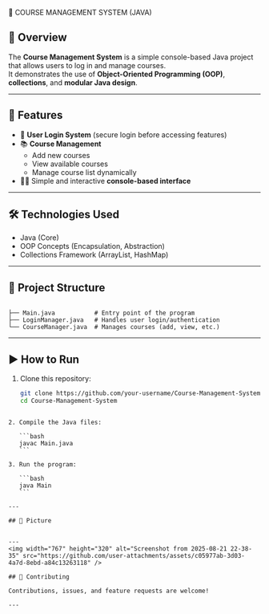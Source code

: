 
📘 COURSE MANAGEMENT SYSTEM (JAVA)

## 📌 Overview  
The **Course Management System** is a simple console-based Java project that allows users to log in and manage courses.  
It demonstrates the use of **Object-Oriented Programming (OOP)**, **collections**, and **modular Java design**.  

---

## 🚀 Features  
- 🔑 **User Login System** (secure login before accessing features)  
- 📚 **Course Management**  
  - Add new courses  
  - View available courses  
  - Manage course list dynamically  
- 🧑‍💻 Simple and interactive **console-based interface**  

---

## 🛠️ Technologies Used  
- Java (Core)  
- OOP Concepts (Encapsulation, Abstraction)  
- Collections Framework (ArrayList, HashMap)  

---

## 📂 Project Structure  
```

├── Main.java           # Entry point of the program
├── LoginManager.java   # Handles user login/authentication
└── CourseManager.java  # Manages courses (add, view, etc.)

````

---

## ▶️ How to Run  
1. Clone this repository:
   ```bash
   git clone https://github.com/your-username/Course-Management-System.git
   cd Course-Management-System
````

2. Compile the Java files:

   ```bash
   javac Main.java
   ```

3. Run the program:

   ```bash
   java Main
   ```

---

## 📸 Picture


---
<img width="767" height="320" alt="Screenshot from 2025-08-21 22-38-35" src="https://github.com/user-attachments/assets/c05977ab-3d03-4a7d-8ebd-a84c13263118" />

## 🤝 Contributing

Contributions, issues, and feature requests are welcome!

---


